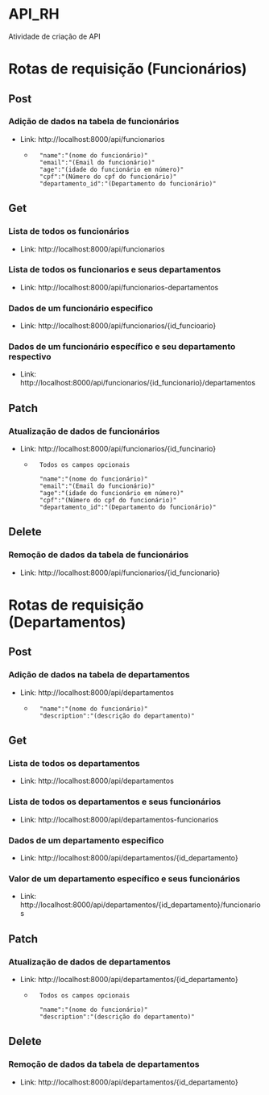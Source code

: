 # API_RH
Atividade de criação de API

# Rotas de requisição (Funcionários)

## Post
### Adição de dados na tabela de funcionários
- Link: http://localhost:8000/api/funcionarios

    - ```
        "name":"(nome do funcionário)"
        "email":"(Email do funcionário)"
        "age":"(idade do funcionário em número)"
        "cpf":"(Número do cpf do funcionário)"
        "departamento_id":"(Departamento do funcionário)"
      ```

## Get
### Lista de todos os funcionários

- Link: http://localhost:8000/api/funcionarios

### Lista de todos os funcionarios e seus departamentos

- Link: http://localhost:8000/api/funcionarios-departamentos

### Dados de um funcionário especifico

- Link: http://localhost:8000/api/funcionarios/{id_funcioario}

### Dados de um funcionário específico e seu departamento respectivo

- Link: http://localhost:8000/api/funcionarios/{id_funcionario}/departamentos


## Patch
### Atualização de dados de funcionários

- Link: http://localhost:8000/api/funcionarios/{id_funcinario}

    - ```
        Todos os campos opcionais

        "name":"(nome do funcionário)"
        "email":"(Email do funcionário)"
        "age":"(idade do funcionário em número)"
        "cpf":"(Número do cpf do funcionário)"
        "departamento_id":"(Departamento do funcionário)"
      ```

## Delete
### Remoção de dados da tabela de funcionários

- Link: http://localhost:8000/api/funcionarios/{id_funcionario}


# Rotas de requisição (Departamentos)

## Post
### Adição de dados na tabela de departamentos
- Link: http://localhost:8000/api/departamentos

    - ```
        "name":"(nome do funcionário)"
        "description":"(descrição do departamento)"
      ```

## Get
### Lista de todos os departamentos

- Link: http://localhost:8000/api/departamentos

### Lista de todos os departamentos e seus funcionários

- Link: http://localhost:8000/api/departamentos-funcionarios

### Dados de um departamento especifico

- Link: http://localhost:8000/api/departamentos/{id_departamento}

### Valor de um departamento específico e seus funcionários

- Link: http://localhost:8000/api/departamentos/{id_departamento}/funcionarios


## Patch
### Atualização de dados de departamentos

- Link: http://localhost:8000/api/departamentos/{id_departamento}

    - ```
        Todos os campos opcionais

        "name":"(nome do funcionário)"
        "description":"(descrição do departamento)"
      ```

## Delete
### Remoção de dados da tabela de departamentos

- Link: http://localhost:8000/api/departamentos/{id_departamento}
